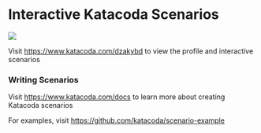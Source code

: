 # Interactive Katacoda Scenarios

[![](http://shields.katacoda.com/katacoda/dzakybd/count.svg)](https://www.katacoda.com/dzakybd "Get your profile on Katacoda.com")

Visit https://www.katacoda.com/dzakybd to view the profile and interactive scenarios

### Writing Scenarios
Visit https://www.katacoda.com/docs to learn more about creating Katacoda scenarios

For examples, visit https://github.com/katacoda/scenario-example
